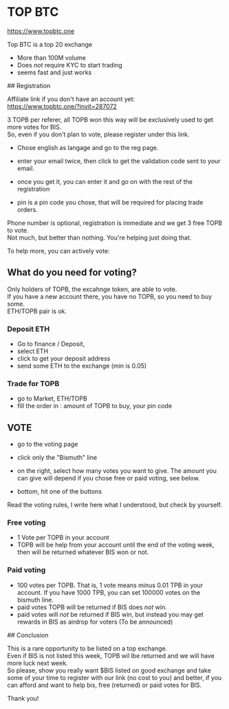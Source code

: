 # TOP BTC

https://www.topbtc.one

Top BTC is a top 20 exchange  

- More than 100M volume
- Does *not* require KYC to start trading
- seems fast and just works

## Registration

Affiliate link if you don't have an account yet:  
https://www.topbtc.one/?invit=287072

3 TOPB per referer, all TOPB won this way will be exclusively used to get more votes for BIS.  
So, even if you don't plan to vote, please register under this link.

- Chose english as langage and go to the reg page.

- enter your email twice, then click to get the validation code sent to your email.

- once you get it, you can enter it and go on with the rest of the registration

- pin is a pin code you chose, that will be required for placing trade orders.

Phone number is optional, registration is immediate and we get 3 free TOPB to vote.  
Not much, but better than nothing. You're helping just doing that.

To help more, you can actively vote:

## What do you need for voting?

Only holders of TOPB, the excahnge token, are able to vote.  
If you have a new account there, you have no TOPB, so you need to buy some.  
ETH/TOPB pair is ok.

### Deposit ETH

- Go to finance / Deposit, 
- select ETH
- click to get your deposit address
- send some ETH to the exchange (min is 0.05)

### Trade for TOPB

- go to Market, ETH/TOPB
- fill the order in : amount of TOPB to buy, your pin code

## VOTE

- go to the voting page
- click only the "Bismuth" line
- on the right, select how many votes you want to give. The amount you can give will depend if you chose free or paid voting, see below.

- bottom, hit one of the buttons

Read the voting rules, I write here what I understood, but check by yourself.

### Free voting

- 1 Vote per TOPB in your account
- TOPB will be help from your account until the end of the voting week, then will be returned whatever BIS won or not.

### Paid voting

- 100 votes per TOPB. That is, 1 vote means minus 0.01 TPB in your account. If you have 1000 TPB, you can set 100000 votes on the bismuth line.
- paid votes TOPB will be returned if BIS does *not* win.
- paid votes will *not* be returned if BIS win, but instead you may get rewards in BIS as airdrop for voters (To be announced)

## Conclusion

This is a rare opportunity to be listed on a top exchange.  
Even if BIS is not listed this week, TOPB wil lbe returned and we will have more luck next week.  
So please, show you really want $BIS listed on good exchange and take some of your time to register with our link (no cost to you) and better, if you can afford and want to help bis, free (returned) or paid votes for BIS.

Thank you!


